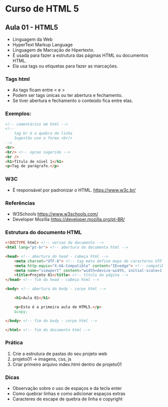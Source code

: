 # Curso de HTML 5

## Aula 01 - HTML5

* Linguagem da Web
* HyperText Markup Language
* Linguagem de Marcação de Hipertexto.
* É usada para fazer a estrutura das páginas HTML ou documentos HTML.
* Ela usa tags ou etiquetas para fazer as marcações.

### Tags html
    
* As tags ficam entre &lt; e &gt;
* Podem ser tags únicas ou ter abertura e fechamento.
* Se tiver abertura e fechamento o conteúdo fica entre elas.

### Exemplos:
~~~html
<!-- comentários em html -->
<!--
    tag br é a quebra de linha
    Sugestão use a forma <br/>
-->
<br>
<br/> <!-- opcao sugerida -->
<br />
<h1>Título de nível 1</h1>
<p>Tag de parágrafo.</p>
~~~

### W3C

* É responsável por padronizar o HTML.
<https://www.w3c.br/>

### Referências
* W3Schools
<https://www.w3schools.com/>
* Developer Mozilla
<https://developer.mozilla.org/pt-BR/>

### Estrutura do documento HTML
~~~html
<!DOCTYPE html> <!-- versao do documento -->
<html lang="pt-br"> <!-- abertura do documento html -->

<head> <!-- abertura do head - cabeça html -->
    <meta charset="UTF-8"> <!-- tag meta define mapa de caracteres UTF-8 -->
    <meta http-equiv="X-UA-Compatible" content="IE=edge"> <!-- compatibilidade com IE -->
    <meta name="viewport" content="width=device-width, initial-scale=1.0"> <!-- definir área visivel largura -->
    <title>Projeto 01</title> <!-- título da página -->
</head> <!-- fim do head - cabeça html -->

<body> <!-- abertura do body - corpo html -->

    <h1>Aula 01</h1>

    <p>Esta é a primeira aula de HTML5.</p>
    &copy;

</body> <!-- fim do body - corpo html -->

</html> <!-- fim do documento html -->
~~~

### Prática

1. Crie a estrutura de pastas do seu projeto web
2. projeto01 -> imagens, css, js
3. Criar primeiro arquivo index.html dentro de projeto01

### Dicas

* Observação sobre o uso de espaços e da tecla enter
* Como quebrar linhas e como adicionar espaços extras
* Caracteres de escape de quebra de linha e copyright
